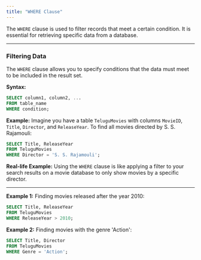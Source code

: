 ```yaml
---
title: "WHERE Clause"
---
```


The `WHERE` clause is used to filter records that meet a certain condition. It is essential for retrieving specific data from a database.

---

### Filtering Data

The `WHERE` clause allows you to specify conditions that the data must meet to be included in the result set.

**Syntax:**

```sql
SELECT column1, column2, ...
FROM table_name
WHERE condition;
```

**Example:**
Imagine you have a table `TeluguMovies` with columns `MovieID`, `Title`, `Director`, and `ReleaseYear`. To find all movies directed by S. S. Rajamouli:

```sql
SELECT Title, ReleaseYear
FROM TeluguMovies
WHERE Director = 'S. S. Rajamouli';
```

**Real-life Example:**
Using the `WHERE` clause is like applying a filter to your search results on a movie database to only show movies by a specific director.

---

**Example 1:**
Finding movies released after the year 2010:

```sql
SELECT Title, ReleaseYear
FROM TeluguMovies
WHERE ReleaseYear > 2010;
```

**Example 2:**
Finding movies with the genre 'Action':

```sql
SELECT Title, Director
FROM TeluguMovies
WHERE Genre = 'Action';
```
